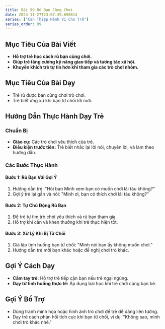 ```yaml
---
title: Bài 99 Rủ Bạn Cùng Chơi
date: 2024-11-27T23:07:39.698614
series: ["Can Thiệp Hành Vi Cho Trẻ"]
series_order: 99
---
```


## Mục Tiêu Của Bài Viết
- **Hỗ trợ trẻ học cách rủ bạn cùng chơi.**
- **Giúp trẻ tăng cường kỹ năng giao tiếp và tương tác xã hội.**
- **Khuyến khích trẻ tự tin hơn khi tham gia các trò chơi nhóm.**

## Mục Tiêu Của Bài Dạy
- Trẻ rủ được bạn cùng chơi trò chơi.
- Trẻ biết ứng xử khi bạn từ chối lời mời.

## Hướng Dẫn Thực Hành Dạy Trẻ

### Chuẩn Bị
- **Giáo cụ:** Các trò chơi yêu thích của trẻ.
- **Điều kiện trước tiên:** Trẻ biết nhắc lại lời nói, chuyển lời, và làm theo hướng dẫn.

### Các Bước Thực Hành
#### Bước 1: Rủ Bạn Với Gợi Ý
1. Hướng dẫn trẻ: "Hỏi bạn Minh xem bạn có muốn chơi lái tàu không?"
2. Gợi ý trẻ lại gần và nói: "Minh ơi, bạn có thích chơi lái tàu không?"

#### Bước 2: Tự Chủ Động Rủ Bạn
1. Để trẻ tự tìm trò chơi yêu thích và rủ bạn tham gia.
2. Hỗ trợ khi cần và khen thưởng khi trẻ thực hiện tốt.

#### Bước 3: Xử Lý Khi Bị Từ Chối
1. Giả lập tình huống bạn từ chối: "Minh nói bạn ấy không muốn chơi."
2. Hướng dẫn trẻ mời bạn khác hoặc đề nghị chơi trò khác.

## Gợi Ý Cách Dạy
- **Cầm tay trẻ:** Hỗ trợ trẻ tiếp cận bạn nếu trẻ ngại ngùng.
- **Dạy từ tình huống thực tế:** Áp dụng bài học khi trẻ chơi cùng bạn bè.

## Gợi Ý Bổ Trợ
- Dùng tranh minh họa hoặc hình ảnh trò chơi để trẻ dễ dàng liên tưởng.
- Dạy trẻ cách phản hồi tích cực khi bạn từ chối, ví dụ: "Không sao, mình chơi trò khác nhé."

